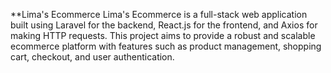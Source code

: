 **Lima's Ecommerce
Lima's Ecommerce is a full-stack web application built using Laravel for the backend, React.js for the frontend, and Axios for making HTTP requests. This project aims to provide a robust and scalable ecommerce platform with features such as product management, shopping cart, checkout, and user authentication.


